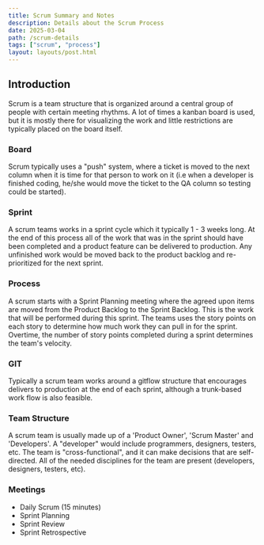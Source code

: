 ```yaml
---
title: Scrum Summary and Notes
description: Details about the Scrum Process
date: 2025-03-04
path: /scrum-details
tags: ["scrum", "process"]
layout: layouts/post.html
---
```


## Introduction

Scrum is a team structure that is organized around a central group of people with certain meeting rhythms. A lot of times a kanban board is used, but it is mostly there for visualizing the work and little restrictions are typically placed on the board itself.

### Board

Scrum typically uses a "push" system, where a ticket is moved to the next column when it is time for that person to work on it (i.e when a developer is finished coding, he/she would move the ticket to the QA column so testing could be started).

### Sprint

A scrum teams works in a sprint cycle which it typically 1 - 3 weeks long. At the end of this process all of the work that was in the sprint should have been completed and a product feature can be delivered to production. Any unfinished work would be moved back to the product backlog and re-prioritized for the next sprint.

### Process

A scrum starts with a Sprint Planning meeting where the agreed upon items are moved from the Product Backlog to the Sprint Backlog. This is the work that will be performed during this sprint. The teams uses the story points on each story to determine how much work they can pull in for the sprint. Overtime, the number of story points completed during a sprint determines the team's velocity.

### GIT

Typically a scrum team works around a gitflow structure that encourages delivers to production at the end of each sprint, although a trunk-based work flow is also feasible.

### Team Structure

A scrum team is usually made up of a 'Product Owner', 'Scrum Master' and 'Developers'. A "developer" would include programmers, designers, testers, etc. The team is "cross-functional", and it can make decisions that are self-directed. All of the needed disciplines for the team are present (developers, designers, testers, etc).

### Meetings

- Daily Scrum (15 minutes)
- Sprint Planning
- Sprint Review
- Sprint Retrospective
